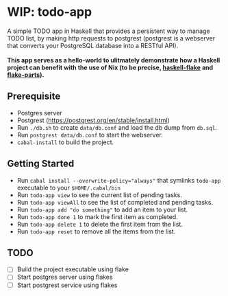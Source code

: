 # WIP: todo-app

A simple TODO app in Haskell that provides a persistent way to manage TODO list, by making http requests to postgrest (postgrest is a webserver that converts your PostgreSQL database into a RESTful API).\
\
**This app serves as a hello-world to ulitmately demonstrate how a Haskell project can benefit with the use of Nix (to be precise, [haskell-flake](https://haskell.flake.page) and [flake-parts](https://flake.parts)).**

## Prerequisite

- Postgres server
- Postgrest (https://postgrest.org/en/stable/install.html)
- Run `./db.sh` to create `data/db.conf` and load the db dump from `db.sql`.
- Run `postgrest data/db.conf` to start the webserver.
- `cabal-install` to build the project. 

## Getting Started

- Run `cabal install --overwrite-policy="always"` that symlinks `todo-app` executable to your `$HOME/.cabal/bin`
- Run `todo-app view` to see the current list of pending tasks.
- Run `todo-app viewAll` to see the list of completed and pending tasks.
- Run `todo-app add "do something"` to add an item to your list.
- Run `todo-app done 1` to mark the first item as completed.
- Run `todo-app delete 1` to delete the first item from the list.
- Run `todo-app reset` to remove all the items from the list.

## TODO

- [ ] Build the project executable using flake
- [ ] Start postgres server using flakes
- [ ] Start postgrest service using flakes
